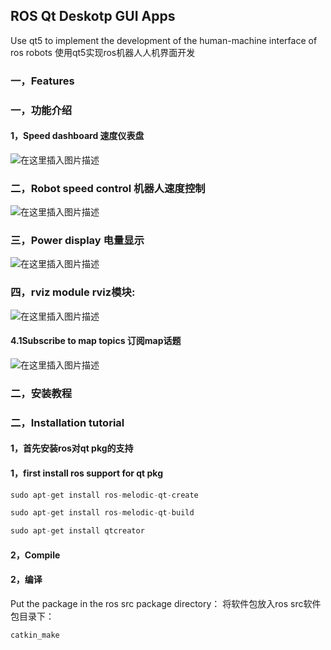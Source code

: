## ROS Qt Deskotp GUI Apps
Use qt5 to implement the development of the human-machine interface of ros robots
使用qt5实现ros机器人人机界面开发
### 一，Features
### 一，功能介绍
#### 1，Speed dashboard 速度仪表盘

![在这里插入图片描述](https://img-blog.csdnimg.cn/20200405102549333.gif)
### 二，Robot speed control 机器人速度控制
![在这里插入图片描述](https://img-blog.csdnimg.cn/20200405104454149.png?x-oss-process=image/watermark,type_ZmFuZ3poZW5naGVpdGk,shadow_10,text_aHR0cHM6Ly9ibG9nLmNzZG4ubmV0L3FxXzM4NDQxNjky,size_16,color_FFFFFF,t_70)
### 三，Power display 电量显示
![在这里插入图片描述](https://img-blog.csdnimg.cn/20200405153102508.png)
### 四，rviz module rviz模块:
![在这里插入图片描述](https://img-blog.csdnimg.cn/20200405151916473.png?x-oss-process=image/watermark,type_ZmFuZ3poZW5naGVpdGk,shadow_10,text_aHR0cHM6Ly9ibG9nLmNzZG4ubmV0L3FxXzM4NDQxNjky,size_16,color_FFFFFF,t_70)
#### 4.1Subscribe to map topics 订阅map话题
![在这里插入图片描述](https://img-blog.csdnimg.cn/20200408122253344.gif)
### 二，安装教程
### 二，Installation tutorial
#### 1，首先安装ros对qt pkg的支持
#### 1，first install ros support for qt pkg
```cpp
sudo apt-get install ros-melodic-qt-create
```

```cpp
sudo apt-get install ros-melodic-qt-build
```
```cpp
sudo apt-get install qtcreator
```
#### 2，Compile
#### 2，编译
Put the package in the ros src package directory：
将软件包放入ros src软件包目录下：
```cpp
catkin_make
```
